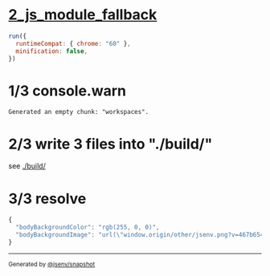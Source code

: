 # [2_js_module_fallback](../../import_type_css_build.test.mjs#L39)

```js
run({
  runtimeCompat: { chrome: "60" },
  minification: false,
})
```

# 1/3 console.warn

```console
Generated an empty chunk: "workspaces".
```

# 2/3 write 3 files into "./build/"

see [./build/](./build/)

# 3/3 resolve

```js
{
  "bodyBackgroundColor": "rgb(255, 0, 0)",
  "bodyBackgroundImage": "url(\"window.origin/other/jsenv.png?v=467b6542\")"
}
```

---

<sub>
  Generated by <a href="https://github.com/jsenv/core/tree/main/packages/independent/snapshot">@jsenv/snapshot</a>
</sub>
